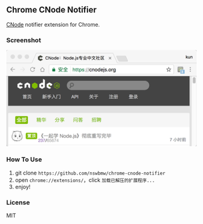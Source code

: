 ## Chrome CNode Notifier

[CNode](https://cnodejs.org) notifier extension for Chrome.

### Screenshot

![](./screenshot.png)

### How To Use

1. git clone `https://github.com/nswbmw/chrome-cnode-notifier`
2. open `chrome://extensions/`，click `加载已解压的扩展程序...`
2. enjoy!

### License

MIT
